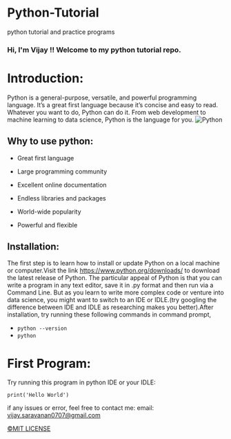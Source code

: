 # Python-Tutorial
python tutorial and practice programs

### Hi, I'm Vijay !! Welcome to my python tutorial repo.

# Introduction:
Python is a general-purpose, versatile, and powerful programming language. It’s a great first language because it’s concise and easy to read. Whatever you want to do, Python can do it. From web development to machine learning to data science, Python is the language for you.
![Python](https://upload.wikimedia.org/wikipedia/commons/thumb/0/0a/Python.svg/1200px-Python.svg.png)
## Why to use python:
  * Great first language

  * Large programming community

  * Excellent online documentation

  * Endless libraries and packages

  *  World-wide popularity

  * Powerful and flexible

## Installation:
   The first step is to learn how to install or update Python on a local machine or computer.Visit the link https://www.python.org/downloads/ to download the latest release of Python. The particular appeal of Python is that you can write a program in any text editor, save it in .py format and then run via a Command Line. But as you learn to write more complex code or venture into data science, you might want to switch to an IDE or IDLE.(try googling the difference between IDE and IDLE as researching makes you better).After installation, try running these following commands in command prompt,
   * ``` python --version ```
   * ```python```


# First Program:
  Try running this program in python IDE or your IDLE:
  ```
  print('Hello World')
  ```


if any issues or error, feel free to contact me: 
  email: vijay.saravanan0707@gmail.com

[<html>&copy;</html>MIT LICENSE](https://github.com/vijay0707/Python-Tutorial/blob/main/LICENSE)
